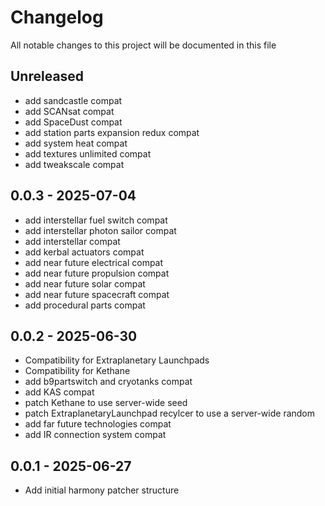 # Changelog

All notable changes to this project will be documented in this file

## Unreleased

- add sandcastle compat
- add SCANsat compat
- add SpaceDust compat
- add station parts expansion redux compat
- add system heat compat
- add textures unlimited compat
- add tweakscale compat


## 0.0.3 - 2025-07-04

- add interstellar fuel switch compat
- add interstellar photon sailor compat
- add interstellar compat
- add kerbal actuators compat
- add near future electrical compat
- add near future propulsion compat
- add near future solar compat
- add near future spacecraft compat
- add procedural parts compat


## 0.0.2 - 2025-06-30

- Compatibility for Extraplanetary Launchpads
- Compatibility for Kethane
- add b9partswitch and cryotanks compat
- add KAS compat
- patch Kethane to use server-wide seed
- patch ExtraplanetaryLaunchpad recylcer to use a server-wide random
- add far future technologies compat
- add IR connection system compat


## 0.0.1 - 2025-06-27

- Add initial harmony patcher structure